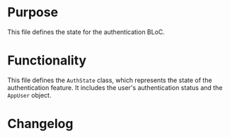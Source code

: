 # Purpose

This file defines the state for the authentication BLoC.

# Functionality

This file defines the `AuthState` class, which represents the state of the authentication feature. It includes the user's authentication status and the `AppUser` object.

# Changelog

